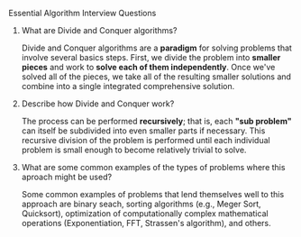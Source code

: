 Essential Algorithm Interview Questions

1. What are Divide and Conquer algorithms?

	Divide and Conquer algorithms are a **paradigm** for solving problems that involve several basics steps. First, we divide the problem into **smaller pieces** and work to **solve each of them independently**. Once we've solved all of the pieces, we take all of the resulting smaller solutions and combine into a single integrated comprehensive solution. 
	
2. Describe how Divide and Conquer work?

	The process can be performed **recursively**; that is, each **"sub problem"** can itself be subdivided into even smaller parts if necessary. This recursive division of the problem is performed until each individual problem is small enough to become relatively trivial to solve. 
	
3. What are some common examples of the types of problems where this aproach might be used?

	Some common examples of problems that lend themselves well to this approach are binary seach, sorting algorithms (e.g., Meger Sort, Quicksort), optimization of computationally complex mathematical operations (Exponentiation, FFT, Strassen's algorithm), and others. 